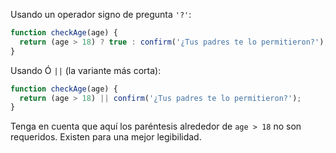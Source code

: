 Usando un operador signo de pregunta `'?'`:

```js
function checkAge(age) {
  return (age > 18) ? true : confirm('¿Tus padres te lo permitieron?');
}
```

Usando Ó `||` (la variante más corta):

```js
function checkAge(age) {
  return (age > 18) || confirm('¿Tus padres te lo permitieron?');
}
```

Tenga en cuenta que aquí los paréntesis alrededor de `age > 18` no son requeridos. Existen para una mejor legibilidad.
